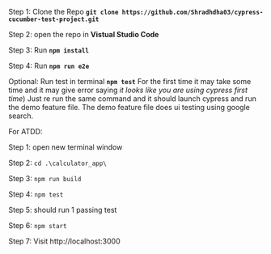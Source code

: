 Step 1: Clone the Repo
**`git clone https://github.com/Shradhdha03/cypress-cucumber-test-project.git`**

Step 2: open the repo in **Vistual Studio Code**

Step 3: Run **`npm install`**

Step 4: Run  **`npm run e2e`**

Optional: Run test in terminal **`npm test`**
For the first time it may take some time and it may give error saying *it looks like you are using cypress first time*)
Just re run the same command and it should launch cypress and run the demo feature file.
The demo feature file does ui testing using google search.




For ATDD:

Step 1:  open new terminal window 

Step 2:  `cd .\calculator_app\`

Step 3:  `npm run build`

Step 4:  `npm test`

Step 5:  should run 1 passing test

Step 6:  `npm start`

Step 7:  Visit http://localhost:3000




